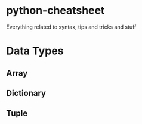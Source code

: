 python-cheatsheet
=================

Everything related to syntax, tips and tricks and stuff

# Data Types
## Array
## Dictionary
## Tuple

